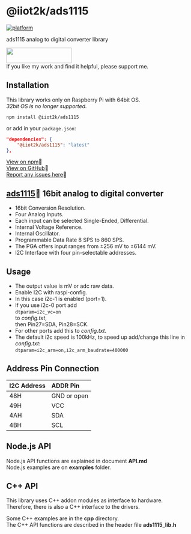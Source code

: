 # @iiot2k/ads1115

[![platform](https://img.shields.io/badge/platform-Raspberry--Pi-ff69b4)](https://www.raspberrypi.com/)

ads1115 analog to digital converter library

<a href="https://www.buymeacoffee.com/iiot2ka" target="_blank"><img src="https://cdn.buymeacoffee.com/buttons/default-blue.png" height="41" width="174"></a><br>
If you like my work and find it helpful, please support me.

## Installation
This library works only on Raspberry Pi with 64bit OS.<br>
*32bit OS is no longer supported.*<br>

```
npm install @iiot2k/ads1115
```

or add in your ```package.json```:

```json
"dependencies": {
    "@iiot2k/ads1115": "latest"
},
```

[View on npm](https://www.npmjs.com/package/@iiot2k/ads1115)📌<br>
[View on GitHub](https://github.com/iiot2k/ads1115)📌<br>
[Report any issues here](https://github.com/iiot2k/ads1115/issues)📌

## [ads1115](https://www.ti.com/product/ADS1115)📌 16bit analog to digital converter
- 16bit Conversion Resolution.
- Four Analog Inputs.
- Each input can be selected Single-Ended, Differential.
- Internal Voltage Reference.
- Internal Oscillator.
- Programmable Data Rate 8 SPS to 860 SPS.
- The PGA offers input ranges from ±256 mV to ±6144 mV.
- I2C Interface with four pin-selectable addresses.

## Usage
- The output value is mV or adc raw data.
- Enable I2C with raspi-config.
- In this case i2c-1 is enabled (port=1).
- If you use i2c-0 port add<br>
  ```dtparam=i2c_vc=on```<br>
  to *config.txt*,<br>
  then Pin27=SDA, Pin28=SCK.<br>
- For other ports add this to *config.txt*.
- The default i2c speed is 100kHz, to speed up add/change this line in *config.txt*:<br>
```dtparam=i2c_arm=on,i2c_arm_baudrate=400000```

## Address Pin Connection

|I2C Address|ADDR Pin|
|:----|:---|
|48H|GND or open|
|49H|VCC|
|4AH|SDA|
|4BH|SCL|

## Node.js API
Node.js API functions are explained in document **API.md**<br>
Node.js examples are on **examples** folder.<br>

## C++ API
This library uses C++ addon modules as interface to hardware.<br>
Therefore, there is also a C++ interface to the drivers.<br>

Some C++ examples are in the **cpp** directory.<br>
The C++ API functions are described in the header file **ads1115_lib.h**



